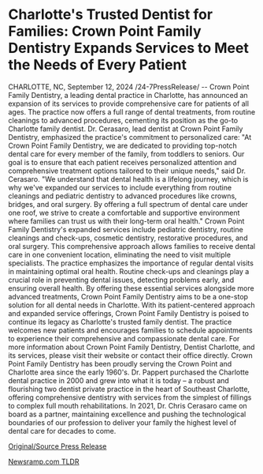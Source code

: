 # Charlotte's Trusted Dentist for Families: Crown Point Family Dentistry Expands Services to Meet the Needs of Every Patient

CHARLOTTE, NC, September 12, 2024 /24-7PressRelease/ -- Crown Point Family Dentistry, a leading dental practice in Charlotte, has announced an expansion of its services to provide comprehensive care for patients of all ages. The practice now offers a full range of dental treatments, from routine cleanings to advanced procedures, cementing its position as the go-to Charlotte family dentist.  Dr. Cerasaro, lead dentist at Crown Point Family Dentistry, emphasized the practice's commitment to personalized care: "At Crown Point Family Dentistry, we are dedicated to providing top-notch dental care for every member of the family, from toddlers to seniors. Our goal is to ensure that each patient receives personalized attention and comprehensive treatment options tailored to their unique needs," said Dr. Cerasaro. "We understand that dental health is a lifelong journey, which is why we've expanded our services to include everything from routine cleanings and pediatric dentistry to advanced procedures like crowns, bridges, and oral surgery. By offering a full spectrum of dental care under one roof, we strive to create a comfortable and supportive environment where families can trust us with their long-term oral health."  Crown Point Family Dentistry's expanded services include pediatric dentistry, routine cleanings and check-ups, cosmetic dentistry, restorative procedures, and oral surgery. This comprehensive approach allows families to receive dental care in one convenient location, eliminating the need to visit multiple specialists.  The practice emphasizes the importance of regular dental visits in maintaining optimal oral health. Routine check-ups and cleanings play a crucial role in preventing dental issues, detecting problems early, and ensuring overall health. By offering these essential services alongside more advanced treatments, Crown Point Family Dentistry aims to be a one-stop solution for all dental needs in Charlotte.  With its patient-centered approach and expanded service offerings, Crown Point Family Dentistry is poised to continue its legacy as Charlotte's trusted family dentist. The practice welcomes new patients and encourages families to schedule appointments to experience their comprehensive and compassionate dental care.  For more information about Crown Point Family Dentistry, Dentist Charlotte, and its services, please visit their website or contact their office directly.  Crown Point Family Dentistry has been proudly serving the Crown Point and Charlotte area since the early 1960's.  Dr. Pappert purchased the Charlotte dental practice in 2000 and grew into what it is today – a robust and flourishing two dentist private practice in the heart of Southeast Charlotte, offering comprehensive dentistry with services from the simplest of fillings to complex full mouth rehabilitations.  In 2021, Dr. Chris Cerasaro came on board as a partner, maintaining excellence and pushing the technological boundaries of our profession to deliver your family the highest level of dental care for decades to come. 

[Original/Source Press Release](https://www.24-7pressrelease.com/press-release/514242/charlottes-trusted-dentist-for-families-crown-point-family-dentistry-expands-services-to-meet-the-needs-of-every-patient) 

[Newsramp.com TLDR](https://newsramp.com/None) 